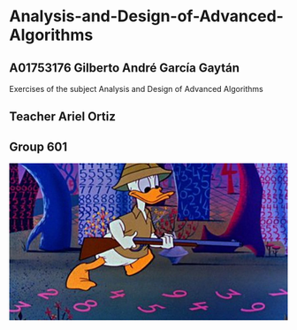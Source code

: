 # Analysis-and-Design-of-Advanced-Algorithms

## <b>A01753176 Gilberto André García Gaytán</b>
Exercises of the subject Analysis and Design of Advanced Algorithms
## Teacher Ariel Ortiz 
## Group 601

<img src="youtube.jpg" alt="My cool logo"/>

